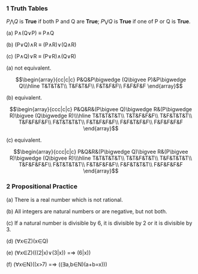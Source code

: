 ### 1 Truth Tables

$P\bigwedge Q$ is **True** if both P and Q are **True**; $P\bigvee Q$ is **True** if one of P or Q is **True**.

(a) P∧(Q∨P) ≡ P∧Q

(b) (P∨Q)∧R ≡ (P∧R)∨(Q∧R)

(c) (P∧Q)∨R ≡ (P∨R)∧(Q∨R)

(a) not equivalent.
```math
\begin{array}{cc|c|c}
	       P&Q&P\bigwedge (Q\bigvee P)&P\bigwedge Q\\\hline
	       T&T&T&T\\
	       T&F&T&F\\
	       F&T&F&F\\
	       F&F&F&F
\end{array}
```

(b) equivalent.
```math
\begin{array}{ccc|c|c}
	       P&Q&R&(P\bigvee Q)\bigwedge R&(P\bigwedge R)\bigvee (Q\bigwedge R)\\\hline
	       T&T&T&T&T\\
	       T&T&F&F&F\\
	       T&F&T&T&T\\
	       T&F&F&F&F\\
	       F&T&T&T&T\\
	       F&T&F&F&F\\
	       F&F&T&F&F\\
	       F&F&F&F&F
\end{array}
```
(c) equivalent.
```math
\begin{array}{ccc|c|c}
	       P&Q&R&(P\bigwedge Q)\bigvee R&(P\bigvee R)\bigwedge (Q\bigvee R)\\\hline
	       T&T&T&T&T\\
	       T&T&F&T&T\\
	       T&F&T&T&T\\
	       T&F&F&F&F\\
	       F&T&T&T&T\\
	       F&T&F&F&F\\
	       F&F&T&T&T\\
	       F&F&F&F&F
\end{array}
```


### 2 Propositional Practice
(a) There is a real number which is not rational.

(b) All integers are natural numbers or are negative, but not both.

(c) If a natural number is divisible by 6, it is divisible by 2 or it is divisible by 3. 

(d) (∀x∈Z)(x∈Q)

(e) (∀x∈Z)(((2|x)∨(3|x)) =⇒ (6|x))

(f) (∀x∈N)((x>7) =⇒ ((∃a,b∈N)(a+b=x)))
